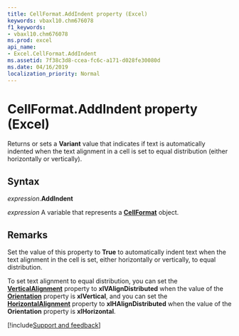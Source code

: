 ```yaml
---
title: CellFormat.AddIndent property (Excel)
keywords: vbaxl10.chm676078
f1_keywords:
- vbaxl10.chm676078
ms.prod: excel
api_name:
- Excel.CellFormat.AddIndent
ms.assetid: 7f38c3d8-ccea-fc6c-a171-d028fe30080d
ms.date: 04/16/2019
localization_priority: Normal
---
```



# CellFormat.AddIndent property (Excel)

Returns or sets a **Variant** value that indicates if text is automatically indented when the text alignment in a cell is set to equal distribution (either horizontally or vertically).


## Syntax

_expression_.**AddIndent**

_expression_ A variable that represents a **[CellFormat](Excel.CellFormat.md)** object.


## Remarks

Set the value of this property to **True** to automatically indent text when the text alignment in the cell is set, either horizontally or vertically, to equal distribution.

To set text alignment to equal distribution, you can set the **[VerticalAlignment](Excel.Range.VerticalAlignment.md)** property to **xlVAlignDistributed** when the value of the **[Orientation](Excel.Range.Orientation.md)** property is **xlVertical**, and you can set the **[HorizontalAlignment](Excel.Range.HorizontalAlignment.md)** property to **xlHAlignDistributed** when the value of the **Orientation** property is **xlHorizontal**.




[!include[Support and feedback](~/includes/feedback-boilerplate.md)]
